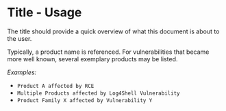 # Title - Usage

The title should provide a quick overview of what this document is about to the user.

Typically, a product name is referenced. For vulnerabilities that became more well known,
several exemplary products may be listed.

*Examples:*

* `Product A affected by RCE`
* `Multiple Products affected by Log4Shell Vulnerability`
* `Product Family X affected by Vulnerability Y`
